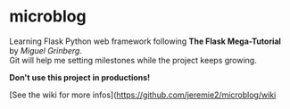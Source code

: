 # microblog
Learning Flask Python web framework following **The Flask Mega-Tutorial** by *Miguel Grinberg*.<br>
Git will help me setting milestones while the project keeps growing.

**Don't use this project in productions!**

[See the wiki for more infos](https://github.com/jeremie2/microblog/wiki

